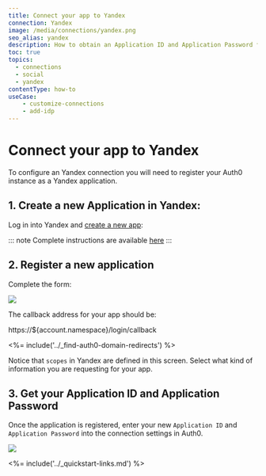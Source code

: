 ```yaml
---
title: Connect your app to Yandex
connection: Yandex
image: /media/connections/yandex.png
seo_alias: yandex
description: How to obtain an Application ID and Application Password for Yandex.
toc: true
topics:
  - connections
  - social
  - yandex
contentType: how-to
useCase:
    - customize-connections
    - add-idp
---
```


# Connect your app to Yandex

To configure an Yandex connection you will need to register your Auth0 instance as a Yandex application.

## 1. Create a new Application in Yandex:

Log in into Yandex and [create a new app](https://oauth.yandex.ru/client/new):

::: note
Complete instructions are available [here](http://api.yandex.ru/oauth/doc/dg/tasks/register-client.xml)
:::


## 2. Register a new application

Complete the form:

![](/media/articles/connections/social/yandex/yandex-create-app.png)

The callback address for your app should be:

  https://${account.namespace}/login/callback

  <%= include('../_find-auth0-domain-redirects') %>


Notice that `scopes` in Yandex are defined in this screen. Select what kind of information you are requesting for your app.


## 3. Get your Application ID and Application Password

Once the application is registered, enter your new `Application ID` and `Application Password` into the connection settings in Auth0.

![](/media/articles/connections/social/yandex/yandex-add-connection.png)

<%= include('../_quickstart-links.md') %>
